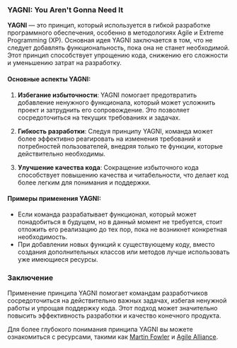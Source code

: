 ### YAGNI: You Aren't Gonna Need It

**YAGNI** — это принцип, который используется в гибкой разработке программного обеспечения, особенно в методологиях Agile и Extreme Programming (XP). Основная идея YAGNI заключается в том, что не следует добавлять функциональность, пока она не станет необходимой. Этот принцип способствует упрощению кода, снижению его сложности и уменьшению затрат на разработку.

#### Основные аспекты YAGNI:

1. **Избегание избыточности**: YAGNI помогает предотвратить добавление ненужного функционала, который может усложнить проект и затруднить его сопровождение. Это позволяет сосредоточиться на текущих требованиях и задачах.

2. **Гибкость разработки**: Следуя принципу YAGNI, команда может более эффективно реагировать на изменения требований и потребностей пользователей, внедряя только те функции, которые действительно необходимы.

3. **Улучшение качества кода**: Сокращение избыточного кода способствует повышению качества и читабельности, что делает код более легким для понимания и поддержки.

#### Примеры применения YAGNI:

- Если команда разрабатывает функционал, который может понадобиться в будущем, но в данный момент не требуется, стоит отложить его реализацию до тех пор, пока не возникнет конкретная необходимость.
- При добавлении новых функций к существующему коду, вместо создания дополнительных классов или методов лучше использовать уже имеющиеся ресурсы.

### Заключение
Применение принципа YAGNI помогает командам разработчиков сосредоточиться на действительно важных задачах, избегая ненужной работы и упрощая поддержку кода. Этот подход может значительно повысить эффективность разработки и качество конечного продукта.

Для более глубокого понимания принципа YAGNI вы можете ознакомиться с ресурсами, такими как [Martin Fowler](https://martinfowler.com/bliki/Yagni.html) и [Agile Alliance](https://www.agilealliance.org/glossary/yagni/).
